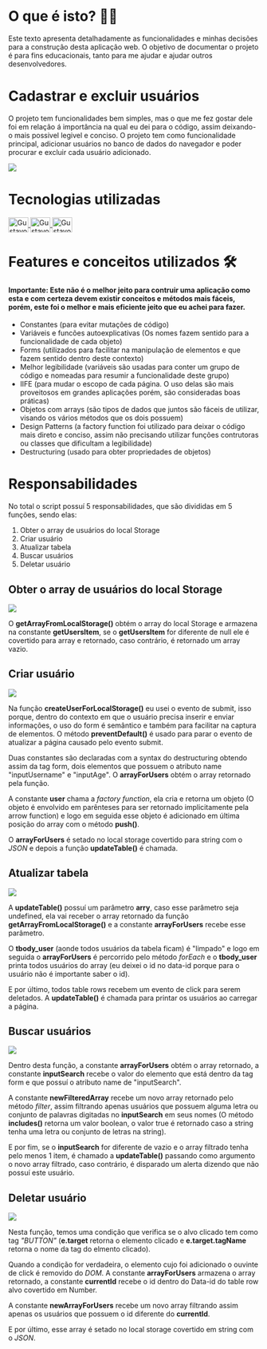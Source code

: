 <div>
  <h1>O que é isto? 👨‍💻</h1>
  <p>
    Este texto apresenta detalhadamente as funcionalidades e minhas decisões para a construção desta aplicação web. O objetivo de documentar
    o projeto é para fins educacionais, tanto para me ajudar e ajudar outros desenvolvedores. 
  </p>
</div>

<div>
  <h1>Cadastrar e excluir usuários</h1>
  <p>O projeto tem funcionalidades bem simples, mas o que me fez gostar dele foi em relação á importância na qual eu dei para o código,
    assim deixando-o mais possivel legivel e conciso. O projeto tem como funcionalidade principal, adicionar usuários no banco de dados
    do navegador e poder procurar e excluir cada usuário adicionado. 
  </p>
  <img src="https://user-images.githubusercontent.com/81722068/136706855-f4b86a3a-10f1-4f92-853c-84cbee166dc4.png">
</div>

<div>
  <h1>Tecnologias utilizadas</h1>
  <a href="https://github.com/gustavorodriguesf/Cadastrar-e-excluir-users">
    <img align="center" width="40" height="30" alt="Gustavo-Html5" src="https://cdn.jsdelivr.net/gh/devicons/devicon/icons/html5/html5-original.svg" />
    <img align="center" width="40" height="30" alt="Gustavo-Css3" src="https://cdn.jsdelivr.net/gh/devicons/devicon/icons/css3/css3-original.svg" />
    <img align="center" width="40" height="30" alt="Gustavo-JavaScript" src="https://cdn.jsdelivr.net/gh/devicons/devicon/icons/javascript/javascript-original.svg" />
  </a>
</div>

<div>
  <h1>Features e conceitos utilizados 🛠️</h1>
  <h4>
    Importante: Este não é o melhor jeito para contruir uma aplicação como esta e com certeza devem existir conceitos e métodos mais fáceis, porém,
    este foi o melhor e mais eficiente jeito que eu achei para fazer.
  </h4>  
  <ul>
    <li>Constantes (para evitar mutações de código)</li>
    <li>Variáveis e funcões autoexplicativas (Os nomes fazem sentido para a funcionalidade de cada objeto)</li>
    <li>Forms (utilizados para facilitar na manipulação de elementos e que fazem sentido dentro deste contexto)</li>
    <li>Melhor legibilidade (variáveis são usadas para conter um grupo de código e nomeadas para resumir a funcionalidade deste grupo)</li>
    <li>IIFE (para mudar o escopo de cada página. O uso delas são mais proveitosos em grandes aplicações porém, são consideradas boas práticas)</li>
    <li>Objetos com arrays (são tipos de dados que juntos são fáceis de utilizar, visando os vários métodos que os dois possuem)</li>
    <li>Design Patterns (a factory function foi utilizado para deixar o código mais direto e conciso, assim não precisando utilizar funções contrutoras ou classes que dificultam a legibilidade)</li>
    <li>Destructuring (usado para obter propriedades de objetos)</li>
  </ul>
</div>

<div>
  <h1>Responsabilidades</h1>
  <p>
    No total o script possuí 5 responsabilidades, que são divididas em 5 funções, sendo elas: 
  </p>
  <ol>
    <li>Obter o array de usuários do local Storage</li>
    <li>Criar usuário</li>
    <li>Atualizar tabela</li>
    <li>Buscar usuários</li>
    <li>Deletar usuário</li>
  </ol>
</div>
  
<div>
  <h2>Obter o array de usuários do local Storage</h2>  
  <img src="https://user-images.githubusercontent.com/81722068/136864730-949f1941-b4e0-4f52-8db2-669f9a699cf9.png">
  <p>
    O <strong>getArrayFromLocalStorage()</strong> obtém o array do local Storage e armazena na constante <strong>getUsersItem</strong>, se o <strong>getUsersItem</strong> for diferente de null ele é covertido para array e retornado, caso contrário, é retornado um array vazio. 
  </p>
</div>
  
<div>
  <h2>Criar usuário</h2>
  <img src="https://user-images.githubusercontent.com/81722068/137212839-e52a5822-132a-4252-bcea-a3c305fa62a3.png">
  <p>
    Na função <strong>createUserForLocalStorage()</strong> eu usei o evento de submit, isso porque, dentro do contexto em que o usuário precisa inserir e enviar informações, o uso do form é semântico e também para facilitar na captura de elementos. O método <strong>preventDefault()</strong> é usado para parar o evento de atualizar a página causado pelo evento submit.
  </p>
  <p>
    Duas constantes são declaradas com a syntax do destructuring obtendo assim da tag form, dois elementos que possuem o atributo name "inputUsername" e "inputAge". O <strong>arrayForUsers</strong> obtém o array retornado pela função. 
  </p>
  <p>
    A constante <strong>user</strong> chama a <em>factory function</em>, ela cria e retorna um objeto (O objeto é envolvido em parênteses para ser retornado implicitamente pela arrow function) e logo em seguida esse objeto é adicionado em última posição do array com o método <strong>push()</strong>. 
  </p>
  <p>
    O <strong>arrayForUsers</strong> é setado no local storage covertido para string com o <em>JSON</em> e depois a função <strong>updateTable()</strong> é chamada.
  </p>
</div>
  
<div>
  <h2>Atualizar tabela</h2>
  <img src="https://user-images.githubusercontent.com/81722068/137231878-b2f55010-e615-4a37-9439-af8f88bb8d12.png">
  <p>
    A <strong>updateTable()</strong> possuí um parâmetro <strong>arry</strong>, caso esse parâmetro seja undefined, ela vai receber o array retornado da função <strong>getArrayFromLocalStorage()</strong> e a constante <strong>arrayForUsers</strong> recebe esse parâmetro. 
  </p>
  <p>
    O <strong>tbody_user</strong> (aonde todos usuários da tabela ficam) é "limpado" e logo em seguida o <strong>arrayForUsers</strong> é percorrido pelo método <em>forEach</em> e o <strong>tbody_user</strong> printa todos usuários do array (eu deixei o id no data-id porque para o usuário não é importante saber o id).
  </p>
  <p>
     E por último, todos table rows recebem um evento de click para serem deletados. A <strong>updateTable()</strong> é chamada para printar os usuários ao carregar a página.   
  </p>
</div>
  
<div>
  <h2>Buscar usuários</h2>
  <img src="https://user-images.githubusercontent.com/81722068/137398449-a2b88916-5be9-46d4-a949-8d7bb9338049.png">
  <p>
    Dentro desta função, a constante <strong>arrayForUsers</strong> obtém o array retornado, a constante <strong>inputSearch</strong> recebe o valor do elemento que está dentro da tag form e que possuí o atributo name de "inputSearch". 
  </p>
  <p>
    A constante <strong>newFilteredArray</strong> recebe um novo array retornado pelo método <em>filter</em>, assim filtrando apenas usuários que possuem alguma letra ou conjunto de palavras digitadas no <strong>inputSearch</strong> em seus nomes (O método <strong>includes()</strong> retorna um valor boolean, o valor true é retornado caso a string tenha uma letra ou conjunto de letras na string). 
  </p>
  <p>
    E por fim, se o <strong>inputSearch</strong> for diferente de vazio e o array filtrado tenha pelo menos 1 item, é chamado a <strong>updateTable()</strong> passando como argumento o novo array filtrado, caso contrário, é disparado um alerta dizendo que não possuí este usuário.
  </p>
</div>

<div>
  <h2>Deletar usuário</h2>
  <img src="https://user-images.githubusercontent.com/81722068/137401082-d4605d14-4d42-430f-b4f9-3014e8e19254.png">
  <p>
    Nesta função, temos uma condição que verifica se o alvo clicado tem como tag <em>"BUTTON"</em> (<strong>e.target</strong> retorna o elemento clicado e <strong>e.target.tagName</strong> retorna o nome da tag do elmento clicado).
  </p>
  <p>
    Quando a condição for verdadeira, o elemento cujo foi adicionado o ouvinte de click é removido do <em>DOM</em>. A constante <strong>arrayForUsers</strong> armazena o array retornado, a constante <strong>currentId</strong> recebe o id dentro do Data-id do table row alvo covertido em Number.
  </p>
  <p>
    A constante <strong>newArrayForUsers</strong> recebe um novo array filtrando assim apenas os usuários que possuem o id diferente do <strong>currentId</strong>.
  </p>
  <p>
    E por último, esse array é setado no local storage covertido em string com o <em>JSON</em>.
  </p>
</div>


  
  
